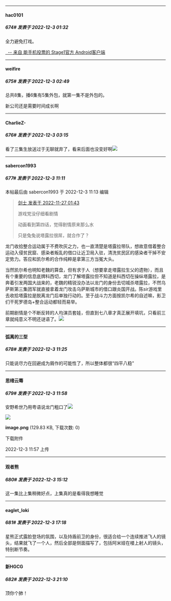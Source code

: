 

*****

####  hac0101  
##### 674#       发表于 2022-12-3 01:32

全力避免打戏。

[  -- 来自 能手机投票的 Stage1官方 Android客户端](https://www.coolapk.com/apk/140634)



*****

####  weifire  
##### 675#       发表于 2022-12-3 02:49

总共8集，播6集有5集外包，就第一集不是外包的。

新公司还是需要时间成长啊

*****

####  CharlieZ-  
##### 676#       发表于 2022-12-3 03:15

看了三集生放送过于无聊就弃了，看来后面也没变好啊<img src="https://static.saraba1st.com/image/smiley/face2017/001.png" referrerpolicy="no-referrer">



*****

####  sabercon1993  
##### 677#       发表于 2022-12-3 11:11

 本帖最后由 sabercon1993 于 2022-12-3 11:13 编辑 
<blockquote><a href="httphttps://bbs.saraba1st.com/2b/forum.php?mod=redirect&amp;goto=findpost&amp;pid=58636851&amp;ptid=2033697" target="_blank">剑士 发表于 2022-11-27 01:43</a>

游戏党没仔细看剧情

动画看到第四话，觉得剧情原来那么水

只是兔兔说塔露拉很屌，就合作了？</blockquote>
龙门收拾整合运动属于不费吹灰之力，也一直清楚是塔露拉带队，想故意借着整合运动入侵贫民窟、感染者叛乱的借口让近卫局入驻，清洗贫民区的感染者干掉不安定势力。答应和凯尔希的合作纯粹是拿第三方当冤大头。

当然凯尔希也明知老魏的算盘，但有求于人（想要拿走塔露拉生父的遗物），而且有个重要的信息底牌科西切，龙门了解塔露拉但不知道是科西切在操纵塔露拉，是奔着引发两国大战来的，老魏的精锐没办法以龙门的身份去切城杀塔露拉，不然乌萨斯第三集团军就直接拿着龙门攻击乌萨斯城市的借口跟炎国开战。陈sir游戏里去收拾塔露拉是脱离龙门后单独行动的。至于战斗力方面按凯尔希的自述嘛，影卫们干死罗德岛+整合运动都轻而易举。

前期剧情是个不断反转的人均演员套娃，但直到七八章才真正展开填坑，只看前三章就纯意义不明还谜语了。<img src="https://static.saraba1st.com/image/smiley/face2017/001.png" referrerpolicy="no-referrer">



*****

####  弧离的三型  
##### 678#       发表于 2022-12-3 11:25

只能说尽力在回避成为屑作的可能性了，所以整体都很“四平八稳”



*****

####  思绪云骞  
##### 679#       发表于 2022-12-3 11:58

安野希世乃用粤语说龙门粗口了<img src="https://static.saraba1st.com/image/smiley/face2017/053.png" referrerpolicy="no-referrer">

<img src="https://img.saraba1st.com/forum/202212/03/115729x33uuxipapp8pu5a.png" referrerpolicy="no-referrer">

<strong>image.png</strong> (129.83 KB, 下载次数: 0)

下载附件

2022-12-3 11:57 上传



*****

####  观者熊  
##### 680#       发表于 2022-12-3 15:12

这一集比上集稍微好点，上集真的是看得我想睡觉



*****

####  eaglet_loki  
##### 681#       发表于 2022-12-3 17:18

星熊正式露脸登场的氛围，以及持盾前卫的身份，很适合给一个连续推进飞人的镜头，结果就飞了一个人，然后全部是侧面描写了，包括阿米娅在楼上射人的镜头，特别断节奏。



*****

####  新HGCG  
##### 682#       发表于 2022-12-3 21:10

顶你个肺！

